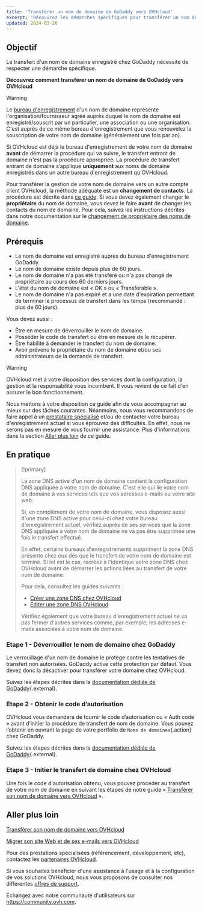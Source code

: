 ```yaml
---
title: 'Transférer un nom de domaine de GoDaddy vers OVHcloud'
excerpt: 'Découvrez les démarches spécifiques pour transférer un nom de domaine depuis GoDaddy vers OVHcloud'
updated: 2024-03-26
---
```


## Objectif

Le transfert d'un nom de domaine enregistré chez GoDaddy nécessite de respecter une démarche spécifique.

**Découvrez comment transférer un nom de domaine de GoDaddy vers OVHcloud**

> [!warning]
>
> Le [bureau d'enregistrement](https://www.ovhcloud.com/fr/learn/what-is-domain-name-registrar/) d'un nom de domaine représente l'organisation/fournisseur agréé auprès duquel le nom de domaine est enregistré/souscrit par un particulier, une association ou une organisation. C'est auprès de ce même bureau d'enregistrement que vous renouvelez la souscription de votre nom de domaine (généralement une fois par an).
>
> Si OVHcloud est déjà le bureau d'enregistrement de votre nom de domaine **avant** de démarrer la procédure qui va suivre, le transfert entrant de domaine n'est pas la procédure appropriée. La procédure de transfert entrant de domaine s’applique **uniquement** aux noms de domaine enregistrés dans un autre bureau d'enregistrement qu'OVHcloud.
>
> Pour transférer la gestion de votre nom de domaine vers un autre compte client OVHcloud, la méthode adéquate est un **changement de contacts**. La procédure est décrite dans [ce guide](/pages/account_and_service_management/account_information/managing_contacts).
> Si vous devez également changer le **propriétaire** du nom de domaine, vous devez le faire **avant** de changer les contacts du nom de domaine. Pour cela, suivez les instructions décrites dans notre documentation sur le [changement de propriétaire des noms de domaine](/pages/web_cloud/domains/trade_domain).
>

## Prérequis

- Le nom de domaine est enregistré auprès du bureau d'enregistrement GoDaddy.
- Le nom de domaine existe depuis plus de 60 jours.
- Le nom de domaine n'a pas été transféré ou n'a pas changé de propriétaire au cours des 60 derniers jours.
- L'état du nom de domaine est « OK » ou « Transférable ».
- Le nom de domaine n'a pas expiré et a une date d'expiration permettant de terminer le processus de transfert dans les temps (recommandé : plus de 60 jours).

Vous devez aussi :

- Être en mesure de déverrouiller le nom de domaine.
- Posséder le code de transfert ou être en mesure de le récupérer.
- Être habilité à demander le transfert du nom de domaine.
- Avoir prévenu le propriétaire du nom de domaine et/ou ses administrateurs de la demande de transfert.

> [!warning]
>
> OVHcloud met à votre disposition des services dont la configuration, la gestion et la responsabilité vous incombent. Il vous revient de ce fait d'en assurer le bon fonctionnement.
>
> Nous mettons à votre disposition ce guide afin de vous accompagner au mieux sur des tâches courantes. Néanmoins, nous vous recommandons de faire appel à un [prestataire spécialisé](/links/partner) et/ou de contacter votre bureau d'enregistrement actuel si vous éprouvez des difficultés. En effet, nous ne serons pas en mesure de vous fournir une assistance. Plus d'informations dans la section [Aller plus loin](#go-further) de ce guide.
>

## En pratique

> [!primary]
>
> La zone DNS active d'un nom de domaine contient la configuration DNS appliquée à votre nom de domaine. C'est elle qui lie votre nom de domaine à vos services tels que vos adresses e-mails ou votre site web.
>
> Si, en complément de votre nom de domaine, vous disposez aussi d'une zone DNS active pour celui-ci chez votre bureau d'enregistrement actuel, vérifiez auprès de ses services que la zone DNS appliquée à votre nom de domaine ne va pas être supprimée une fois le transfert effectué.
>
> En effet, certains bureaux d'enregistrements suppriment la zone DNS présente chez eux dès que le transfert de votre nom de domaine est terminé. Si tel est le cas, recréez à l'identique votre zone DNS chez OVHcloud avant de démarrer les actions liées au transfert de votre nom de domaine.
>
> Pour cela, consultez les guides suivants :
>
> - [Créer une zone DNS chez OVHcloud](/pages/web_cloud/domains/dns_zone_create)
> - [Éditer une zone DNS OVHcloud](/pages/web_cloud/domains/dns_zone_edit)
>
> Vérifiez également que votre bureau d'enregistrement actuel ne va pas fermer d'autres services comme, par exemple, les adresses e-mails associées à votre nom de domaine.
>

### Etape 1 - Déverrouiller le nom de domaine chez GoDaddy

Le verrouillage d'un nom de domaine le protège contre les tentatives de transfert non autorisées.
GoDaddy active cette protection par défaut. Vous devez donc la désactiver pour transférer votre domaine chez OVHcloud.

Suivez les étapes décrites dans la [documentation dédiée de GoDaddy](https://fr.godaddy.com/help/deverrouiller-ou-verrouiller-mon-domaine-410){.external}.

### Etape 2 - Obtenir le code d’autorisation 

OVHcloud vous demandera de fournir le code d’autorisation ou « Auth code » avant d’initier la procédure de transfert de nom de domaine. Vous pouvez l’obtenir en ouvrant la page de votre portfolio de `Noms de domaines`{.action} chez GoDaddy.

Suivez les étapes décrites dans la [documentation dédiée de GoDaddy](https://fr.godaddy.com/help/transferer-mon-domaine-hors-de-godaddy-3560){.external}.

### Etape 3 - Initier le transfert de domaine chez OVHcloud

Une fois le code d'autorisation obtenu, vous pouvez procéder au transfert de votre nom de domaine en suivant les étapes de notre guide « [Transférer son nom de domaine vers OVHcloud](/pages/web_cloud/domains/transfer_incoming_generic_domain) ».

## Aller plus loin <a name="aller-plus-loin"></a>

[Transférer son nom de domaine vers OVHcloud](/pages/web_cloud/domains/transfer_incoming_generic_domain)

[Migrer son site Web et de ses e-mails vers OVHcloud](/pages/web_cloud/web_hosting/hosting_migrating_to_ovh)

Pour des prestations spécialisées (référencement, développement, etc), contactez les [partenaires OVHcloud](/links/partner).

Si vous souhaitez bénéficier d'une assistance à l'usage et à la configuration de vos solutions OVHcloud, nous vous proposons de consulter nos différentes [offres de support](/links/support).

Échangez avec notre communauté d'utilisateurs sur <https://community.ovh.com>.